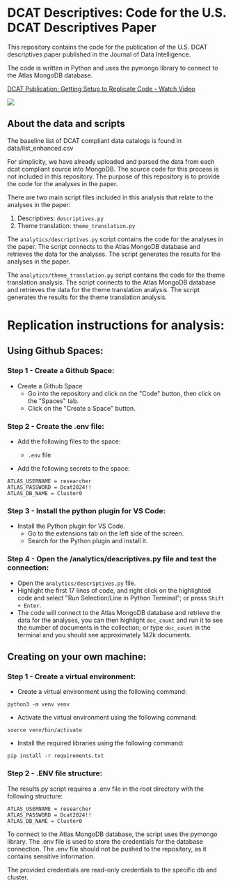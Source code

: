 # DCAT Descriptives: Code for the U.S. DCAT Descriptives Paper

This repository contains the code for the publication of the U.S. DCAT descriptives paper published in the Journal of Data Intelligence. 

The code is written in Python and uses the pymongo library to connect to the Atlas MongoDB database.

<div>
    <a href="https://www.loom.com/share/5ab2b726f9244ac799c40557f8157225">
      <p>DCAT Publication: Getting Setup to Replicate Code - Watch Video</p>
    </a>
    <a href="https://www.loom.com/share/5ab2b726f9244ac799c40557f8157225">
      <img style="max-width:300px;" src="https://cdn.loom.com/sessions/thumbnails/5ab2b726f9244ac799c40557f8157225-with-play.gif">
    </a>
  </div>


## About the data and scripts 

The baseline list of DCAT compliant data catalogs is found in data/list_enhanced.csv 

For simplicity, we have already uploaded and parsed the data from each dcat compliant source into MongoDB. The source code for this process is not included in this repository. The purpose of this repository is to provide the code for the analyses in the paper.

There are two main script files included in this analysis that relate to the analyses in the paper:
1. Descriptives: `descriptives.py`
2. Theme translation: `theme_translation.py`

The `analytics/descriptives.py` script contains the code for the analyses in the paper. The script connects to the Atlas MongoDB database and retrieves the data for the analyses. The script generates the results for the analyses in the paper.

The `analytics/theme_translation.py` script contains the code for the theme translation analysis. The script connects to the Atlas MongoDB database and retrieves the data for the theme translation analysis. The script generates the results for the theme translation analysis.

# Replication instructions for analysis: 

## Using Github Spaces: 

### Step 1 - Create a Github Space:
- Create a Github Space
    - Go into the repository and click on the "Code" button, then click on the "Spaces" tab.
    - Click on the "Create a Space" button.

### Step 2 - Create the .env file:
- Add the following files to the space:
    - `.env` file

- Add the following secrets to the space:

```
ATLAS_USERNAME = researcher 
ATLAS_PASSWORD = Dcat2024!!
ATLAS_DB_NAME = Cluster0
```

### Step 3 - Install the python plugin for VS Code:
- Install the Python plugin for VS Code.
    - Go to the extensions tab on the left side of the screen.
    - Search for the Python plugin and install it.

### Step 4 - Open the /analytics/descriptives.py file and test the connection:
- Open the `analytics/descriptives.py` file.
- Highlight the first 17 lines of code, and right click on the highlighted code and select "Run Selection/Line in Python Terminal"; or press `Shift + Enter`.
- The code will connect to the Atlas MongoDB database and retrieve the data for the analyses, you can then highlight `doc_count` and run it to see the number of documents in the collection; or type `doc_count` in the terminal and you should see approximately 142k documents.


## Creating on your own machine: 
### Step 1 - Create a virtual environment:
- Create a virtual environment using the following command:
```
python3 -m venv venv
```
- Activate the virtual environment using the following command:
```
source venv/bin/activate
```
- Install the required libraries using the following command:
```
pip install -r requirements.txt
```

### Step 2 - .ENV file structure:

The results.py script requires a .env file in the root directory with the following structure:

```
ATLAS_USERNAME = researcher 
ATLAS_PASSWORD = Dcat2024!!
ATLAS_DB_NAME = Cluster0
```

To connect to the Atlas MongoDB database, the script uses the pymongo library. The .env file is used to store the credentials for the database connection. The .env file should not be pushed to the repository, as it contains sensitive information.

The provided credentials are read-only credentials to the specific db and cluster. 